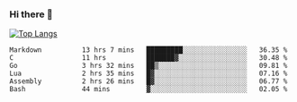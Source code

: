 ### Hi there 👋

<!--
**3Xpl0it3r/3Xpl0it3r** is a ✨ _special_ ✨ repository because its `README.md` (this file) appears on your GitHub profile.

Here are some ideas to get you started:

- 🔭 I’m currently working on ...
- 🌱 I’m currently learning ...
- 👯 I’m looking to collaborate on ...
- 🤔 I’m looking for help with ...
- 💬 Ask me about ...
- 📫 How to reach me: ...
- 😄 Pronouns: ...
- ⚡ Fun fact: ...
-->


[![Top Langs](https://github-readme-stats.vercel.app/api/top-langs/?username=3Xpl0it3r&layout=compact)](https://github.com/3Xpl0it3r/3Xpl0it3r)

<!--START_SECTION:waka-->

```text
Markdown          13 hrs 7 mins   █████████░░░░░░░░░░░░░░░░   36.35 %
C                 11 hrs          ███████▓░░░░░░░░░░░░░░░░░   30.48 %
Go                3 hrs 32 mins   ██▒░░░░░░░░░░░░░░░░░░░░░░   09.81 %
Lua               2 hrs 35 mins   █▓░░░░░░░░░░░░░░░░░░░░░░░   07.16 %
Assembly          2 hrs 26 mins   █▓░░░░░░░░░░░░░░░░░░░░░░░   06.77 %
Bash              44 mins         ▓░░░░░░░░░░░░░░░░░░░░░░░░   02.05 %
```

<!--END_SECTION:waka-->
